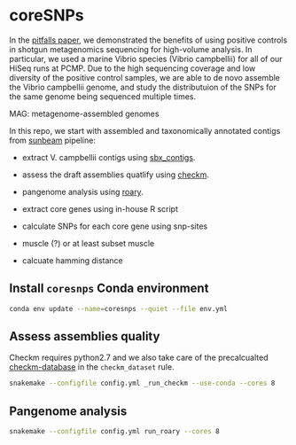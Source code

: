 # coreSNPs

In the [pitfalls paper](https://microbiomejournal.biomedcentral.com/articles/10.1186/s40168-017-0267-5), we demonstrated the benefits of using positive controls in shotgun metagenomics sequencing for high-volume analysis. In particular, we used a marine Vibrio species (Vibrio campbellii) for all of our HiSeq runs at PCMP. Due to the high sequencing coverage and low diversity of the positive control samples, we are able to de novo assemble the Vibrio campbellii genome, and study the distributuion of the SNPs for the same genome being sequenced multiple times.

MAG: metagenome-assembled genomes

In this repo, we start with assembled and taxonomically annotated contigs from [sunbeam](https://github.com/sunbeam-labs/sunbeam) pipeline:

- extract V. campbellii contigs using [sbx_contigs](https://github.com/sunbeam-labs/sbx_contigs).
- assess the draft assemblies quatlify using [checkm](https://github.com/Ecogenomics/CheckM).
- pangenome analysis using [roary](https://sanger-pathogens.github.io/Roary/).

- extract core genes using in-house R script
- calculate SNPs for each core gene using snp-sites
- muscle (?) or at least subset muscle
- calcuate hamming distance

## Install `coresnps` Conda environment

  ```bash
  conda env update --name=coresnps --quiet --file env.yml
  ```

## Assess assemblies quality

Checkm requires python2.7 and we also take care of the precalcualted [checkm-database](https://data.ace.uq.edu.au/public/CheckM_databases/checkm_data_2015_01_16.tar.gz) in the `checkm_dataset` rule.

  ```bash
  snakemake --configfile config.yml _run_checkm --use-conda --cores 8
  ```
  
## Pangenome analysis

  ```bash
  snakemake --configfile config.yml run_roary --cores 8
  ```
  

